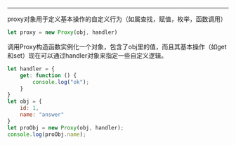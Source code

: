 
---
proxy对象用于定义基本操作的自定义行为（如属查找，赋值，枚举，函数调用）  
```js
let proxy = new Proxy(obj, handler)
```
调用Proxy构造函数实例化一个对象，包含了obj里的值，而且其基本操作（如get和set）现在可以通过handler对象来指定一些自定义逻辑。  
```js
let handler = {
    get: function () {
        console.log("ok");
    }
}
let obj = {
    id: 1,
    name: "answer"
}
let proObj = new Proxy(obj, handler);
console.log(proObj.name);
```